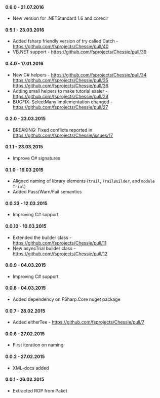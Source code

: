 #### 0.6.0 - 21.07.2016
* New version for .NETStandard 1.6 and coreclr

#### 0.5.1 - 23.03.2016
* Added fsharp friendly version of try called Catch - https://github.com/fsprojects/Chessie/pull/40
* VB.NET support - https://github.com/fsprojects/Chessie/pull/39

#### 0.4.0 - 17.01.2016
* New C# helpers - https://github.com/fsprojects/Chessie/pull/34 https://github.com/fsprojects/Chessie/pull/35 https://github.com/fsprojects/Chessie/pull/36
* Adding small helpers to make tutorial easier - https://github.com/fsprojects/Chessie/pull/23
* BUGFIX: SelectMany implementation changed - https://github.com/fsprojects/Chessie/pull/27

#### 0.2.0 - 23.03.2015
* BREAKING: Fixed conflicts reported in https://github.com/fsprojects/Chessie/issues/17

#### 0.1.1 - 23.03.2015
* Improve C# signatures

#### 0.1.0 - 19.03.2015
* Aligned naming of library elements (`trail`, `TrailBuilder`, and `module Trial`)
* Added Pass/Warn/Fail semantics

#### 0.0.23 - 12.03.2015
* Improving C# support

#### 0.0.10 - 10.03.2015
* Extended the builder class - https://github.com/fsprojects/Chessie/pull/11
* New asyncTrial builder class - https://github.com/fsprojects/Chessie/pull/12

#### 0.0.9 - 04.03.2015
* Improving C# support

#### 0.0.8 - 04.03.2015
* Added dependency on FSharp.Core nuget package

#### 0.0.7 - 28.02.2015
* Added eitherTee - https://github.com/fsprojects/Chessie/pull/7

#### 0.0.6 - 27.02.2015
* First iteration on naming

#### 0.0.2 - 27.02.2015
* XML-docs added

#### 0.0.1 - 26.02.2015
* Extracted ROP from Paket
